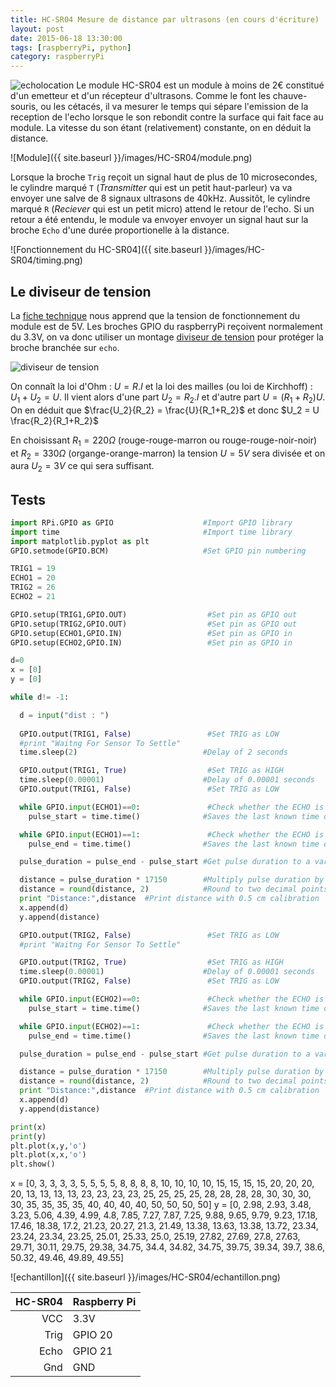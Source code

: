 ```yaml
---
title: HC-SR04 Mesure de distance par ultrasons (en cours d'écriture)
layout: post
date: 2015-06-18 13:30:00
tags: [raspberryPi, python]
category: raspberryPi
---
```


![echolocation](https://upload.wikimedia.org/wikipedia/commons/8/82/Delfinekko.gif)
Le module HC-SR04 est un module à moins de 2€ constitué d'un emetteur et d'un
récepteur d'ultrasons. Comme le font les chauve-souris, ou les cétacés, 
il va mesurer le temps qui sépare l'emission de la reception de l'echo
lorsque le son rebondit contre la surface qui fait face au module.
La vitesse du son étant (relativement) constante, on en déduit la distance.

![Module]({{ site.baseurl }}/images/HC-SR04/module.png)

Lorsque la broche `Trig` reçoit un signal haut de plus de 10 microsecondes, le cylindre
marqué `T` (*Transmitter* qui est un petit haut-parleur) va
va envoyer une salve de 8 signaux ultrasons de 40kHz. Aussitôt, le cylindre marqué `R`
(*Reciever* qui est un petit micro) attend le retour de l'echo.
Si un retour a été entendu, le module va envoyer envoyer un signal haut sur la broche `Echo`
d'une durée proportionelle à la distance.

![Fonctionnement du HC-SR04]({{ site.baseurl }}/images/HC-SR04/timing.png)

## Le diviseur de tension

La [fiche technique](http://www.mpja.com/download/hc-sr04_ultrasonic_module_user_guidejohn.pdf)
nous apprend que la tension de fonctionnement du module est de 5V.
Les broches GPIO du raspberryPi reçoivent normalement du 3.3V, on va donc utiliser un montage 
[diviseur de tension](https://fr.wikipedia.org/wiki/Diviseur_de_tension) pour protéger la broche
branchée sur `echo`.

![diviseur de tension](https://upload.wikimedia.org/wikipedia/commons/thumb/d/d9/Pont_diviseur_tension.svg/220px-Pont_diviseur_tension.svg.png)

On connaît la loi d'Ohm : $U=R.I$ et la loi des mailles (ou loi de Kirchhoff) :
$U_1+U_2=U$.  Il vient alors d'une part $U_2=R_2.I$ et d'autre part
$U=(R_1+R_2)U$.  On en déduit que $\frac{U_2}{R_2} = \frac{U}{R_1+R_2}$ et donc
$U_2 = U \frac{R_2}{R_1+R_2}$

En choisissant $R_1 = 220\Omega$ (rouge-rouge-marron ou rouge-rouge-noir-noir)
et $R_2 = 330\Omega$ (organge-orange-marron) la tension $U=5V$ sera divisée et
on aura $U_2=3V$
ce qui sera suffisant.

## Tests


```python
import RPi.GPIO as GPIO                    #Import GPIO library
import time                                #Import time library
import matplotlib.pyplot as plt
GPIO.setmode(GPIO.BCM)                     #Set GPIO pin numbering 

TRIG1 = 19
ECHO1 = 20
TRIG2 = 26
ECHO2 = 21 

GPIO.setup(TRIG1,GPIO.OUT)                  #Set pin as GPIO out
GPIO.setup(TRIG2,GPIO.OUT)                  #Set pin as GPIO out
GPIO.setup(ECHO1,GPIO.IN)                   #Set pin as GPIO in
GPIO.setup(ECHO2,GPIO.IN)                   #Set pin as GPIO in

d=0
x = [0]
y = [0]

while d!= -1:

  d = input("dist : ")
  
  GPIO.output(TRIG1, False)                 #Set TRIG as LOW
  #print "Waitng For Sensor To Settle"
  time.sleep(2)                            #Delay of 2 seconds

  GPIO.output(TRIG1, True)                  #Set TRIG as HIGH
  time.sleep(0.00001)                      #Delay of 0.00001 seconds
  GPIO.output(TRIG1, False)                 #Set TRIG as LOW

  while GPIO.input(ECHO1)==0:               #Check whether the ECHO is LOW
    pulse_start = time.time()              #Saves the last known time of LOW pulse

  while GPIO.input(ECHO1)==1:               #Check whether the ECHO is HIGH
    pulse_end = time.time()                #Saves the last known time of HIGH pulse 

  pulse_duration = pulse_end - pulse_start #Get pulse duration to a variable

  distance = pulse_duration * 17150        #Multiply pulse duration by 17150 to get distance
  distance = round(distance, 2)            #Round to two decimal points
  print "Distance:",distance  #Print distance with 0.5 cm calibration
  x.append(d)
  y.append(distance)

  GPIO.output(TRIG2, False)                 #Set TRIG as LOW
  #print "Waitng For Sensor To Settle"

  GPIO.output(TRIG2, True)                  #Set TRIG as HIGH
  time.sleep(0.00001)                      #Delay of 0.00001 seconds
  GPIO.output(TRIG2, False)                 #Set TRIG as LOW

  while GPIO.input(ECHO2)==0:               #Check whether the ECHO is LOW
    pulse_start = time.time()              #Saves the last known time of LOW pulse

  while GPIO.input(ECHO2)==1:               #Check whether the ECHO is HIGH
    pulse_end = time.time()                #Saves the last known time of HIGH pulse 

  pulse_duration = pulse_end - pulse_start #Get pulse duration to a variable

  distance = pulse_duration * 17150        #Multiply pulse duration by 17150 to get distance
  distance = round(distance, 2)            #Round to two decimal points
  print "Distance:",distance  #Print distance with 0.5 cm calibration
  x.append(d)
  y.append(distance)

print(x)
print(y)
plt.plot(x,y,'o')
plt.plot(x,x,'o')
plt.show()
```


x = [0, 3, 3, 3, 3, 5, 5, 5, 5, 8, 8, 8, 8, 10, 10, 10, 10, 15, 15, 15, 15, 20, 20, 20, 20, 13, 13, 13, 13, 23, 23, 23, 23, 25, 25, 25, 25, 28, 28, 28, 28, 30, 30, 30, 30, 35, 35, 35, 35, 40, 40, 40, 40, 50, 50, 50, 50]
y = [0, 2.98, 2.93, 3.48, 3.23, 5.06, 4.39, 4.99, 4.8, 7.85, 7.27, 7.87, 7.25, 9.88, 9.65, 9.79, 9.23, 17.18, 17.46, 18.38, 17.2, 21.23, 20.27, 21.3, 21.49, 13.38, 13.63, 13.38, 13.72, 23.34, 23.24, 23.34, 23.25, 25.01, 25.33, 25.0, 25.19, 27.82, 27.69, 27.8, 27.63, 29.71, 30.11, 29.75, 29.38, 34.75, 34.4, 34.82, 34.75, 39.75, 39.34, 39.7, 38.6, 50.32, 49.46, 49.89, 49.55]


![echantillon]({{ site.baseurl }}/images/HC-SR04/echantillon.png)




   HC-SR04 | Raspberry Pi
----------:|:------------
      VCC  | 3.3V
      Trig | GPIO 20
      Echo | GPIO 21
      Gnd  | GND


